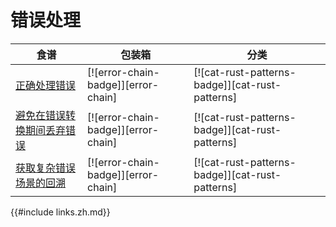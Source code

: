 
# 错误处理

| 食谱 | 包装箱 | 分类 |
| --- | --- | --- |
| [正确处理错误][ex-error-chain-simple-error-handling] | [![error-chain-badge]][error-chain] | [![cat-rust-patterns-badge]][cat-rust-patterns] |
| [避免在错误转换期间丢弃错误][ex-error-chain-avoid-discarding] | [![error-chain-badge]][error-chain] | [![cat-rust-patterns-badge]][cat-rust-patterns] |
| [获取复杂错误场景的回溯][ex-error-chain-backtrace] | [![error-chain-badge]][error-chain] | [![cat-rust-patterns-badge]][cat-rust-patterns] |

[ex-error-chain-simple-error-handling]: errors/handle.html#handle-errors-correctly-in-main

[ex-error-chain-avoid-discarding]: errors/handle.html#avoid-discarding-errors-during-error-conversions

[ex-error-chain-backtrace]: errors/handle.html#obtain-backtrace-of-complex-error-scenarios

{{#include links.zh.md}}

